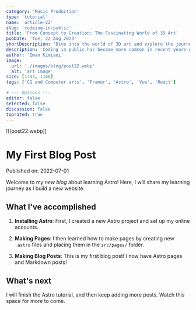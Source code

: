 ```yaml
---
category: 'Music Production'
type: 'tutorial'
name: 'article-22'
slug: 'codeing-in-public'
title: 'From Concept to Creation: The Fascinating World of 3D Art'
pubDate: 'Tue, 22 Aug 2023'
shortDescription: 'Dive into the world of 3D art and explore the journey from concept to final creation.'
description: 'Coding in public has become more common in recent years with the rise of social coding platforms like GitHub and the increasing popularity of open source software development. However, coding in public can present a unique set of challenges for developers who are used to working in private settings. In this article, we will explore the top 10 new challenges that developers may face when coding in public, such as managing feedback from the community, dealing with public scrutiny and criticism, maintaining professionalism and integrity, and balancing productivity with engagement in public forums. This article aims to provide helpful tips and strategies for developers who want to code in public effectively while still maintaining their sanity and productivity.'
author: 'Iman Kimiaei'
image:
  url: './images/blog/post22.webp'
  alt: 'art image'
size: [1744, 1160]
tags: ['CG and Computer arts', 'Framer', 'Astro', 'Vue', 'React']

# --- Options ---
editor: false
selected: false
discussion: false
toprated: true
---
```


![[post22.webp]]

# My First Blog Post

Published on: 2022-07-01

Welcome to my _new blog_ about learning Astro! Here, I will share my learning journey as I build a new website.

## What I've accomplished

1. **Installing Astro**: First, I created a new Astro project and set up my online accounts.

2. **Making Pages**: I then learned how to make pages by creating new `.astro` files and placing them in the `src/pages/` folder.

3. **Making Blog Posts**: This is my first blog post! I now have Astro pages and Markdown posts!

## What's next

I will finish the Astro tutorial, and then keep adding more posts. Watch this space for more to come.
